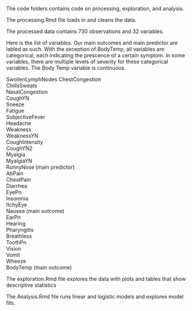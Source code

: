 

The code folders contains code on processing, exploration, and analysis.  

The processing.Rmd file loads in and cleans the data.

The processed data contains 730 observations and 32 variables.

Here is the list of variables. Our main outcomes and main predictor are labled as such. With the exception of BodyTemp, all variables are categorical, each indicating the prescence of a certain symptom. In some variables, there are multiple levels of severity for these categorical variables. The Body Temp variable is continuous.

SwollenLymphNodes 
ChestCongestion   
ChillsSweats      
NasalCongestion   
CoughYN           
Sneeze            
Fatigue         
SubjectiveFever   
Headache         
Weakness          
WeaknessYN       
CoughIntensity    
CoughYN2          
Myalgia           
MyalgiaYN        
RunnyNose (main predictor)       
AbPain            
ChestPain        
Diarrhea          
EyePn             
Insomnia          
ItchyEye          
Nausea (main outcome)           
EarPn             
Hearing          
Pharyngitis      
Breathless        
ToothPn           
Vision            
Vomit             
Wheeze            
BodyTemp (main outcome)



The exploration.Rmd file explores the data with plots and tables that show descriptive statistics

The Analysis.Rmd file runs linear and logistic models and explores model fits.

